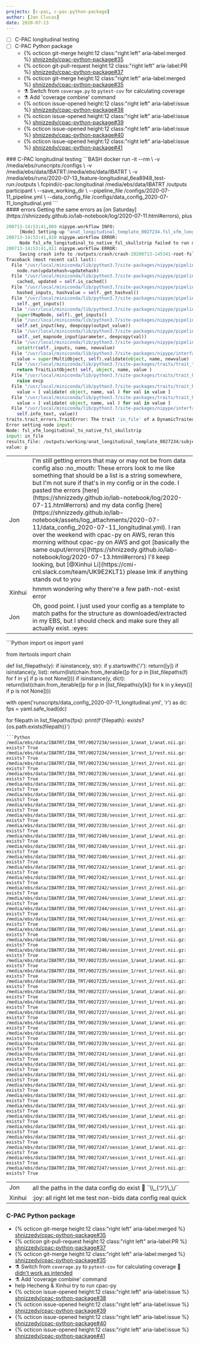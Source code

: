 ```yaml
---
projects: [c-pac, c-pac-python-package]
author: [Jon Clucas]
date: 2020-07-13
---
```


- [ ] C-PAC longitudinal testing
- [ ] C-PAC Python package
   - {% octicon git-merge height:12 class:"right left" aria-label:merged %} [shnizzedy/cpac-python-package#35](https://github.com/shnizzedy/cpac-python-package/pull/35)
   - {% octicon git-pull-request height:12 class:"right left" aria-label:PR %} [shnizzedy/cpac-python-package#37](https://github.com/shnizzedy/cpac-python-package/pull/37)
   - {% octicon git-merge height:12 class:"right left" aria-label:merged %} [shnizzedy/cpac-python-package#35](https://github.com/shnizzedy/cpac-python-package/pull/35)
   - :alembic: Switch from `coverage.py` to `pytest-cov` for calculating coverage
   - :alembic: Add 'coverage combine' command
   - {% octicon issue-opened height:12 class:"right left" aria-label:issue %} [shnizzedy/cpac-python-package#38](https://github.com/shnizzedy/cpac-python-package/issues/38)
   - {% octicon issue-opened height:12 class:"right left" aria-label:issue %} [shnizzedy/cpac-python-package#39](https://github.com/shnizzedy/cpac-python-package/issues/39)
   - {% octicon issue-opened height:12 class:"right left" aria-label:issue %} [shnizzedy/cpac-python-package#40](https://github.com/shnizzedy/cpac-python-package/issues/40)
   - {% octicon issue-opened height:12 class:"right left" aria-label:issue %} [shnizzedy/cpac-python-package#41](https://github.com/shnizzedy/cpac-python-package/issues/41)

<!--more-->

<div class="keep-together" markdown="1">
### C-PAC longitudinal testing
```BASH
docker run -it --rm \
  -v /media/ebs/runscripts:/configs \
  -v /media/ebs/data/IBATRT:/media/ebs/data/IBATRT \
  -v /media/ebs/runs/2020-07-13_feature-longitudinal_6ea8948_test-run:/outputs \
  fcpindi/c-pac:longitudinal /media/ebs/data/IBATRT /outputs participant \
  --save_working_dir \
  --pipeline_file /configs/2020-07-11_pipeline.yml \
  --data_config_file /configs/data_config_2020-07-11_longitudinal.yml
```
</div><div class="keep-together" markdown="1">
#### errors
Getting the same errors as [on Saturday](https://shnizzedy.github.io/lab-notebook/log/2020-07-11.html#errors), plus

```Python
200713-14:53:41,809 nipype.workflow INFO:
	 [Node] Setting-up "anat_longitudinal_template_0027234.fsl_xfm_longitudinal_to_native_fsl_skullstrip" in "/outputs/working/anat_longitudinal_template_0027234/fsl_xfm_longitudinal_to_native_fsl_skullstrip".
200713-14:53:41,810 nipype.workflow ERROR:
	 Node fsl_xfm_longitudinal_to_native_fsl_skullstrip failed to run on host a3529556e139.
200713-14:53:41,811 nipype.workflow ERROR:
	 Saving crash info to /outputs/crash/crash-20200713-145341-root-fsl_xfm_longitudinal_to_native_fsl_skullstrip-8208fa65-b4ce-4749-bcf4-680f4befe792.pklz
Traceback (most recent call last):
  File "/usr/local/miniconda/lib/python3.7/site-packages/nipype/pipeline/plugins/linear.py", line 44, in run
    node.run(updatehash=updatehash)
  File "/usr/local/miniconda/lib/python3.7/site-packages/nipype/pipeline/engine/nodes.py", line 408, in run
    cached, updated = self.is_cached()
  File "/usr/local/miniconda/lib/python3.7/site-packages/nipype/pipeline/engine/nodes.py", line 294, in is_cached
    hashed_inputs, hashvalue = self._get_hashval()
  File "/usr/local/miniconda/lib/python3.7/site-packages/nipype/pipeline/engine/nodes.py", line 1040, in _get_hashval
    self._get_inputs()
  File "/usr/local/miniconda/lib/python3.7/site-packages/nipype/pipeline/engine/nodes.py", line 1200, in _get_inputs
    super(MapNode, self)._get_inputs()
  File "/usr/local/miniconda/lib/python3.7/site-packages/nipype/pipeline/engine/nodes.py", line 531, in _get_inputs
    self.set_input(key, deepcopy(output_value))
  File "/usr/local/miniconda/lib/python3.7/site-packages/nipype/pipeline/engine/nodes.py", line 1028, in set_input
    self._set_mapnode_input(parameter, deepcopy(val))
  File "/usr/local/miniconda/lib/python3.7/site-packages/nipype/pipeline/engine/nodes.py", line 1034, in _set_mapnode_input
    setattr(self._inputs, name, newvalue)
  File "/usr/local/miniconda/lib/python3.7/site-packages/nipype/interfaces/base/traits_extension.py", line 341, in validate
    value = super(MultiObject, self).validate(object, name, newvalue)
  File "/usr/local/miniconda/lib/python3.7/site-packages/traits/trait_types.py", line 2336, in validate
    return TraitListObject( self, object, name, value )
  File "/usr/local/miniconda/lib/python3.7/site-packages/traits/trait_handlers.py", line 2313, in __init__
    raise excp
  File "/usr/local/miniconda/lib/python3.7/site-packages/traits/trait_handlers.py", line 2305, in __init__
    value = [ validate( object, name, val ) for val in value ]
  File "/usr/local/miniconda/lib/python3.7/site-packages/traits/trait_handlers.py", line 2305, in <listcomp>
    value = [ validate( object, name, val ) for val in value ]
  File "/usr/local/miniconda/lib/python3.7/site-packages/nipype/interfaces/base/traits_extension.py", line 112, in validate
    self.info_text, value))
traits.trait_errors.TraitError: The trait 'in_file' of a DynamicTraitedSpec instance is an existing file name, but the path  'p' does not exist.
Error setting node input:
Node: fsl_xfm_longitudinal_to_native_fsl_skullstrip
input: in_file
results_file: /outputs/working/anat_longitudinal_template_0027234/subject_specific_anat_template_fsl_skullstrip_0027234/result_subject_specific_anat_template_fsl_skullstrip_0027234.pklz
value: p
```
</div>
<table class="conversation"><tr><td>Jon</td><td markdown="1">
I'm still getting errors that may or may not be from data config also :no_mouth:
These errors look to me like something that should be a list is a string somewhere, but I'm not sure if that's in my config or in the code.
I pasted the errors [here](https://shnizzedy.github.io/lab-notebook/log/2020-07-11.html#errors) and my data config [here](https://shnizzedy.github.io/lab-notebook/assets/log_attachments/2020-07-11/data_config_2020-07-11_longitudinal.yml).
I ran over the weekend with cpac-py on AWS, reran this morning without cpac-py on AWS and got [basically the same ouput/errors](https://shnizzedy.github.io/lab-notebook/log/2020-07-13.html#errors)
I'll keep looking, but [@Xinhui Li](https://cmi-cnl.slack.com/team/UK9E2KLT1) please lmk if anything stands out to you
</td></tr><tr><td>Xinhui</td><td markdown="1">
hmmm wondering why there're a few path-not-exist error
</td></tr><tr><td>Jon</td><td markdown="1">
Oh, good point. I just used your config as a template to match paths for the structure as downloaded/extracted in my EBS, but I should check and make sure they all actually exist. :eyes:
</td></tr></table>
```Python
import os
import yaml

from itertools import chain

def list_filepaths(y):
    if isinstance(y, str):
        if y.startswith('/'):
            return([y])
    if isinstance(y, list):
        return(list(chain.from_iterable([p for p in [list_filepaths(f) for f in y] if p is not None])))
    if isinstance(y, dict):
        return(list(chain.from_iterable([p for p in [list_filepaths(y[k]) for k in y.keys()] if p is not None])))

with open('runscripts/data_config_2020-07-11_longitudinal.yml', 'r') as dc:
    fps = yaml.safe_load(dc)

for filepath in list_filepaths(fps):
    print(f'{filepath}: exists? {os.path.exists(filepath)}')
```
```Python
/media/ebs/data/IBATRT/IBA_TRT/0027234/session_1/anat_1/anat.nii.gz: exists? True
/media/ebs/data/IBATRT/IBA_TRT/0027234/session_1/rest_1/rest.nii.gz: exists? True
/media/ebs/data/IBATRT/IBA_TRT/0027234/session_1/rest_2/rest.nii.gz: exists? True
/media/ebs/data/IBATRT/IBA_TRT/0027236/session_1/anat_1/anat.nii.gz: exists? True
/media/ebs/data/IBATRT/IBA_TRT/0027236/session_1/rest_1/rest.nii.gz: exists? True
/media/ebs/data/IBATRT/IBA_TRT/0027236/session_1/rest_2/rest.nii.gz: exists? True
/media/ebs/data/IBATRT/IBA_TRT/0027238/session_1/anat_1/anat.nii.gz: exists? True
/media/ebs/data/IBATRT/IBA_TRT/0027238/session_1/rest_1/rest.nii.gz: exists? True
/media/ebs/data/IBATRT/IBA_TRT/0027238/session_1/rest_2/rest.nii.gz: exists? True
/media/ebs/data/IBATRT/IBA_TRT/0027240/session_1/anat_1/anat.nii.gz: exists? True
/media/ebs/data/IBATRT/IBA_TRT/0027240/session_1/rest_1/rest.nii.gz: exists? True
/media/ebs/data/IBATRT/IBA_TRT/0027240/session_1/rest_2/rest.nii.gz: exists? True
/media/ebs/data/IBATRT/IBA_TRT/0027242/session_1/anat_1/anat.nii.gz: exists? True
/media/ebs/data/IBATRT/IBA_TRT/0027242/session_1/rest_1/rest.nii.gz: exists? True
/media/ebs/data/IBATRT/IBA_TRT/0027242/session_1/rest_2/rest.nii.gz: exists? True
/media/ebs/data/IBATRT/IBA_TRT/0027244/session_1/anat_1/anat.nii.gz: exists? True
/media/ebs/data/IBATRT/IBA_TRT/0027244/session_1/rest_1/rest.nii.gz: exists? True
/media/ebs/data/IBATRT/IBA_TRT/0027244/session_1/rest_2/rest.nii.gz: exists? True
/media/ebs/data/IBATRT/IBA_TRT/0027246/session_1/anat_1/anat.nii.gz: exists? True
/media/ebs/data/IBATRT/IBA_TRT/0027246/session_1/rest_1/rest.nii.gz: exists? True
/media/ebs/data/IBATRT/IBA_TRT/0027246/session_1/rest_2/rest.nii.gz: exists? True
/media/ebs/data/IBATRT/IBA_TRT/0027235/session_1/anat_1/anat.nii.gz: exists? True
/media/ebs/data/IBATRT/IBA_TRT/0027235/session_1/rest_1/rest.nii.gz: exists? True
/media/ebs/data/IBATRT/IBA_TRT/0027235/session_1/rest_2/rest.nii.gz: exists? True
/media/ebs/data/IBATRT/IBA_TRT/0027237/session_1/anat_1/anat.nii.gz: exists? True
/media/ebs/data/IBATRT/IBA_TRT/0027237/session_1/rest_1/rest.nii.gz: exists? True
/media/ebs/data/IBATRT/IBA_TRT/0027237/session_1/rest_2/rest.nii.gz: exists? True
/media/ebs/data/IBATRT/IBA_TRT/0027239/session_1/anat_1/anat.nii.gz: exists? True
/media/ebs/data/IBATRT/IBA_TRT/0027239/session_1/rest_1/rest.nii.gz: exists? True
/media/ebs/data/IBATRT/IBA_TRT/0027239/session_1/rest_2/rest.nii.gz: exists? True
/media/ebs/data/IBATRT/IBA_TRT/0027241/session_1/anat_1/anat.nii.gz: exists? True
/media/ebs/data/IBATRT/IBA_TRT/0027241/session_1/rest_1/rest.nii.gz: exists? True
/media/ebs/data/IBATRT/IBA_TRT/0027241/session_1/rest_2/rest.nii.gz: exists? True
/media/ebs/data/IBATRT/IBA_TRT/0027243/session_1/anat_1/anat.nii.gz: exists? True
/media/ebs/data/IBATRT/IBA_TRT/0027243/session_1/rest_1/rest.nii.gz: exists? True
/media/ebs/data/IBATRT/IBA_TRT/0027243/session_1/rest_2/rest.nii.gz: exists? True
/media/ebs/data/IBATRT/IBA_TRT/0027245/session_1/anat_1/anat.nii.gz: exists? True
/media/ebs/data/IBATRT/IBA_TRT/0027245/session_1/rest_1/rest.nii.gz: exists? True
/media/ebs/data/IBATRT/IBA_TRT/0027245/session_1/rest_2/rest.nii.gz: exists? True
/media/ebs/data/IBATRT/IBA_TRT/0027247/session_1/anat_1/anat.nii.gz: exists? True
/media/ebs/data/IBATRT/IBA_TRT/0027247/session_1/rest_1/rest.nii.gz: exists? True
/media/ebs/data/IBATRT/IBA_TRT/0027247/session_1/rest_2/rest.nii.gz: exists? True
```
<table class="conversation"><tr><td>Jon</td><td markdown="1">
all the paths in the data config do exist 🤔 ¯\\_(ツ)\_\/¯
</td></tr><tr><td>Xinhui</td><td markdown="1">
:joy: all right let me test non-bids data config real quick
</td></tr></table>

### C-PAC Python package
- {% octicon git-merge height:12 class:"right left" aria-label:merged %} [shnizzedy/cpac-python-package#35](https://github.com/shnizzedy/cpac-python-package/pull/35)
- {% octicon git-pull-request height:12 class:"right left" aria-label:PR %} [shnizzedy/cpac-python-package#37](https://github.com/shnizzedy/cpac-python-package/pull/37)
- {% octicon git-merge height:12 class:"right left" aria-label:merged %} [shnizzedy/cpac-python-package#35](https://github.com/shnizzedy/cpac-python-package/pull/35)
- :alembic: Switch from `coverage.py` to `pytest-cov` for calculating coverage
   :no_good: [didn't work as intended](https://coveralls.io/builds/32038661)
- :alembic: Add 'coverage combine' command
- help Hecheng & Xinhui try to run cpac-py
- {% octicon issue-opened height:12 class:"right left" aria-label:issue %} [shnizzedy/cpac-python-package#38](https://github.com/shnizzedy/cpac-python-package/issues/38)
- {% octicon issue-opened height:12 class:"right left" aria-label:issue %} [shnizzedy/cpac-python-package#39](https://github.com/shnizzedy/cpac-python-package/issues/39)
- {% octicon issue-opened height:12 class:"right left" aria-label:issue %} [shnizzedy/cpac-python-package#40](https://github.com/shnizzedy/cpac-python-package/issues/40)
- {% octicon issue-opened height:12 class:"right left" aria-label:issue %} [shnizzedy/cpac-python-package#41](https://github.com/shnizzedy/cpac-python-package/issues/41)